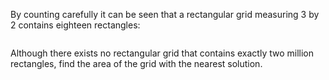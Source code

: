   <p>By counting carefully it can be seen that a rectangular grid measuring 3 by 2 contains eighteen rectangles:</p>    <img src="project/images/p_085.gif" alt="" />    <p>Although there exists no rectangular grid that contains exactly two million rectangles, find the area of the grid with the nearest solution.</p>    